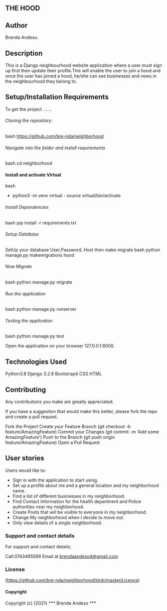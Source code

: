 ## THE HOOD
## Author
Brenda Andeso.

## Description
This is a Django neighbourhood website application where a user must sign up first then update their profile.This will enable the user to join a hood and once the user has joined  a hood, he/she can see businesses and news in the neighbourhood they belong to.

## Setup/Installation Requirements
To get the project .......

###### Cloning the repository:
bash https://github.com/bre-nda/neighborhood

###### Navigate into the folder and install requirements
bash cd neighborhood

#### Install and activate Virtual
bash

* python3 -m venv virtual - source virtual/bin/activate
###### Install Dependencies
bash pip install -r requirements.txt

###### Setup Database
SetUp your database User,Password, Host then make migrate
bash python manage.py makemigrations hood

###### Now Migrate
bash python manage.py migrate

###### Run the application
bash python manage.py runserver

###### Testing the application
bash python manage.py test

Open the application on your browser 127.0.0.1:8000.

## Technologies Used
Python3.8
Django 3.2.8
Bootstrap4
CSS
HTML
## Contributing
Any contributions you make are greatly appreciated.

If you have a suggestion that would make this better, please fork the repo and create a pull request.

Fork the Project
Create your Feature Branch (git checkout -b feature/AmazingFeature)
Commit your Changes (git commit -m 'Add some AmazingFeature')
Push to the Branch (git push origin feature/AmazingFeature)
Open a Pull Request
## User stories
Users would like to:

* Sign in with the application to start using.
* Set up a profile about me and a general location and my neighborhood name.
* Find a list of different businesses in my neighborhood.
* Find Contact Information for the health department and Police authorities near my neighborhood.
* Create Posts that will be visible to everyone in my neighborhood.
* Change My neighborhood when I decide to move out.
* Only view details of a single neighborhood.

### Support and contact details
For support and contact details;

Call:0743495599 Email at brendaandeso4@gmail.com

### License
(https://github.com/bre-nda/neighborhood/blob/master/Licence)

#### Copyright
Copyright (c) {2021} *** Brenda Andeso ***
